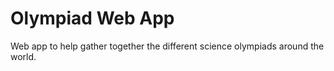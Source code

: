 Olympiad Web App
================

Web app to help gather together the different science olympiads around the world. 